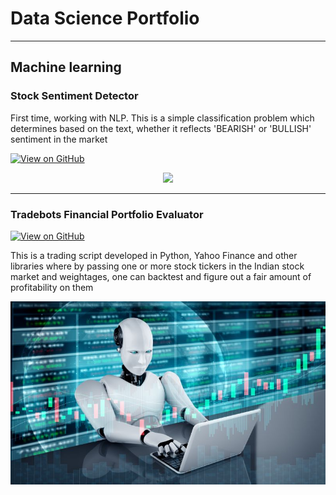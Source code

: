 # Data Science Portfolio
---
## Machine learning

### Stock Sentiment Detector

First time, working with NLP. This is a simple classification problem which determines based on the text, whether it reflects 'BEARISH' or 'BULLISH' sentiment in the market

[![View on GitHub](https://img.shields.io/badge/GitHub-View_on_GitHub-blue?logo=GitHub)](https://github.com/svkmsr6/sample-nlp-app)

<center><img src="assets/img/sentiment.jpg"/></center>

---
### Tradebots Financial Portfolio Evaluator

[![View on GitHub](https://img.shields.io/badge/GitHub-View_on_GitHub-blue?logo=GitHub)](https://github.com/svkmsr6/trade-bots)

This is a trading script developed in Python, Yahoo Finance and other libraries where by passing one or more stock tickers in the Indian stock market and weightages, one can backtest and figure out a fair amount of profitability on them

<center><img src="assets/img/tradebot.jpg"/></center>

